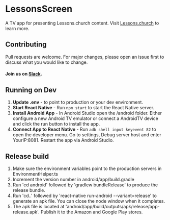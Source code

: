 # LessonsScreen
A TV app for presenting Lessons.church content.  Visit <a href="https://lessons.church/">Lessons.church</a> to learn more.

## Contributing
Pull requests are welcome. For major changes, please open an issue first to discuss what you would like to change.
#### Join us on [Slack](https://join.slack.com/t/livechurchsolutions/shared_invite/zt-i88etpo5-ZZhYsQwQLVclW12DKtVflg).

## Running on Dev

1. **Update .env** - to point to production or your dev environment.
2. **Start React Native** - Run `npm start` to start the React Native server.
3. **Install Android App** - In Android Studio open the /android folder.  Either configure a new Android TV emulator or connect a AndroidTV device and click the run button to install the app.  
4. **Connect App to React Native** - Run `adb shell input keyevent 82` to open the developer menu. Go to settings, Debug server host and enter YourIP:8081.  Restart the app via Android Studio.

## Release build
1. Make sure the environment variables point to the production servers in EnvironmentHelper.ts
2. Increment the version number in android/app/build.gradle
3. Run 'cd android' followed by 'gradlew bundleRelease' to produce the release bundle.
4. Run 'cd..' followed by 'react-native run-android --variant=release' to generate an apk file.  You can close the node window when it completes.
5. The apk file is located at 'android/app/build/outputs/apk/release/app-release.apk'.  Publish it to the Amazon and Google Play stores.